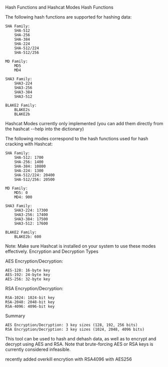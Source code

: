 Hash Functions and Hashcat Modes
Hash Functions

The following hash functions are supported for hashing data:

    SHA Family:
        SHA-512
        SHA-256
        SHA-384
        SHA-224
        SHA-512/224
        SHA-512/256

    MD Family:
        MD5
        MD4

    SHA3 Family:
        SHA3-224
        SHA3-256
        SHA3-384
        SHA3-512

    BLAKE2 Family:
        BLAKE2s
        BLAKE2b


Hashcat Modes currently only implemented (you can add them directly from the hashcat --help into the dictionary)

The following modes correspond to the hash functions used for hash cracking with Hashcat:

    SHA Family:
        SHA-512: 1700
        SHA-256: 1400
        SHA-384: 10800
        SHA-224: 1300
        SHA-512/224: 20400
        SHA-512/256: 20500

    MD Family:
        MD5: 0
        MD4: 900

    SHA3 Family:
        SHA3-224: 17300
        SHA3-256: 17400
        SHA3-384: 17500
        SHA3-512: 17600

    BLAKE2 Family:
        BLAKE2b: 600

Note: Make sure Hashcat is installed on your system to use these modes effectively.
Encryption and Decryption Types

AES Encryption/Decryption:

    AES-128: 16-byte key
    AES-192: 24-byte key
    AES-256: 32-byte key

RSA Encryption/Decryption:

    RSA-1024: 1024-bit key
    RSA-2048: 2048-bit key
    RSA-4096: 4096-bit key

Summary

    AES Encryption/Decryption: 3 key sizes (128, 192, 256 bits)
    RSA Encryption/Decryption: 3 key sizes (1024, 2048, 4096 bits)

This tool can be used to hash and dehash data, as well as to encrypt and decrypt using AES and RSA. Note that brute-forcing AES or RSA keys is currently considered infeasible.

recently added overkill encrytion with RSA4096 with AES256
